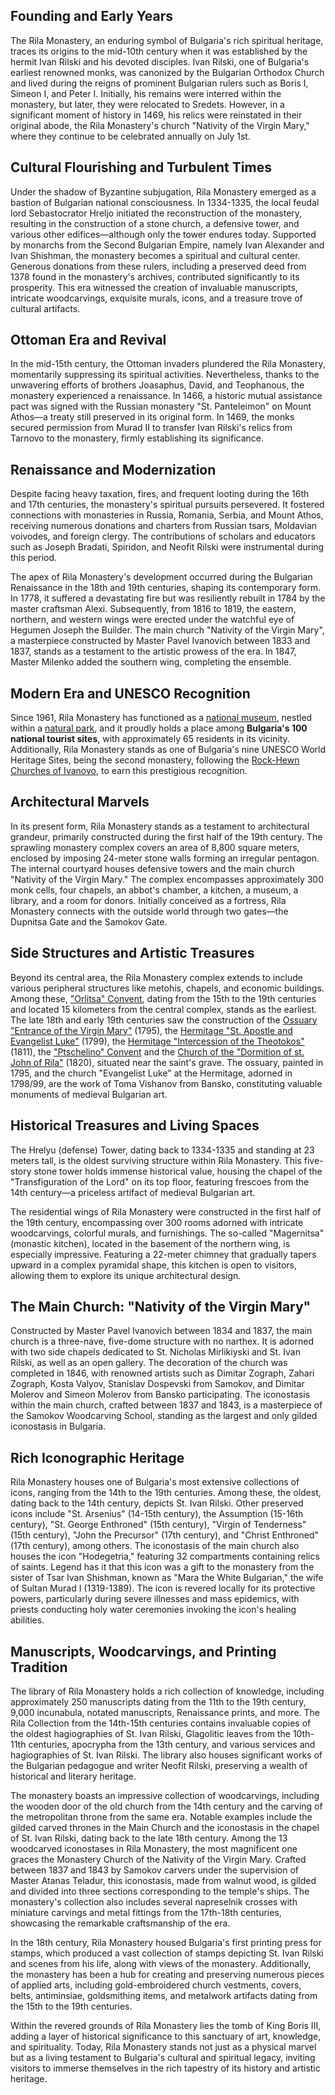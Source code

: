 ## Founding and Early Years

The Rila Monastery, an enduring symbol of Bulgaria's rich spiritual heritage, traces its origins to the mid-10th century when it was established by the hermit Ivan Rilski and his devoted disciples. Ivan Rilski, one of Bulgaria's earliest renowned monks, was canonized by the Bulgarian Orthodox Church and lived during the reigns of prominent Bulgarian rulers such as Boris I, Simeon I, and Peter I. Initially, his remains were interred within the monastery, but later, they were relocated to Sredets. However, in a significant moment of history in 1469, his relics were reinstated in their original abode, the Rila Monastery's church "Nativity of the Virgin Mary," where they continue to be celebrated annually on July 1st.

## Cultural Flourishing and Turbulent Times

Under the shadow of Byzantine subjugation, Rila Monastery emerged as a bastion of Bulgarian national consciousness. In 1334-1335, the local feudal lord Sebastocrator Hreljo initiated the reconstruction of the monastery, resulting in the construction of a stone church, a defensive tower, and various other edifices—although only the tower endures today. Supported by monarchs from the Second Bulgarian Empire, namely Ivan Alexander and Ivan Shishman, the monastery becomes a spiritual and cultural center. Generous donations from these rulers, including a preserved deed from 1378 found in the monastery's archives, contributed significantly to its prosperity. This era witnessed the creation of invaluable manuscripts, intricate woodcarvings, exquisite murals, icons, and a treasure trove of cultural artifacts.

<!-- more -->

## Ottoman Era and Revival

In the mid-15th century, the Ottoman invaders plundered the Rila Monastery, momentarily suppressing its spiritual activities. Nevertheless, thanks to the unwavering efforts of brothers Joasaphus, David, and Teophanous, the monastery experienced a renaissance. In 1466, a historic mutual assistance pact was signed with the Russian monastery "St. Panteleimon" on Mount Athos—a treaty still preserved in its original form. In 1469, the monks secured permission from Murad II to transfer Ivan Rilski's relics from Tarnovo to the monastery, firmly establishing its significance.

## Renaissance and Modernization

Despite facing heavy taxation, fires, and frequent looting during the 16th and 17th centuries, the monastery's spiritual pursuits persevered. It fostered connections with monasteries in Russia, Romania, Serbia, and Mount Athos, receiving numerous donations and charters from Russian tsars, Moldavian voivodes, and foreign clergy. The contributions of scholars and educators such as Joseph Bradati, Spiridon, and Neofit Rilski were instrumental during this period.

The apex of Rila Monastery's development occurred during the Bulgarian Renaissance in the 18th and 19th centuries, shaping its contemporary form. In 1778, it suffered a devastating fire but was resiliently rebuilt in 1784 by the master craftsman Alexi. Subsequently, from 1816 to 1819, the eastern, northern, and western wings were erected under the watchful eye of Hegumen Joseph the Builder. The main church "Nativity of the Virgin Mary", a masterpiece constructed by Master Pavel Ivanovich between 1833 and 1837, stands as a testament to the artistic prowess of the era. In 1847, Master Milenko added the southern wing, completing the ensemble.

## Modern Era and UNESCO Recognition

Since 1961, Rila Monastery has functioned as a [national museum](/location/rila-monastery-national-museum), nestled within a [natural park](/location/rila-monastery-nature-park), and it proudly holds a place among **Bulgaria's 100 national tourist sites**, with approximately 65 residents in its vicinity. Additionally, Rila Monastery stands as one of Bulgaria's nine UNESCO World Heritage Sites, being the second monastery, following the [Rock-Hewn Churches of Ivanovo](/location/ivanovo-rock-hewn-churches), to earn this prestigious recognition.

## Architectural Marvels

In its present form, Rila Monastery stands as a testament to architectural grandeur, primarily constructed during the first half of the 19th century. The sprawling monastery complex covers an area of 8,800 square meters, enclosed by imposing 24-meter stone walls forming an irregular pentagon. The internal courtyard houses defensive towers and the main church "Nativity of the Virgin Mary." The complex encompasses approximately 300 monk cells, four chapels, an abbot's chamber, a kitchen, a museum, a library, and a room for donors. Initially conceived as a fortress, Rila Monastery connects with the outside world through two gates—the Dupnitsa Gate and the Samokov Gate.

## Side Structures and Artistic Treasures

Beyond its central area, the Rila Monastery complex extends to include various peripheral structures like metohis, chapels, and economic buildings. Among these, ["Orlitsa" Convent](/location/orlitsa-convent), dating from the 15th to the 19th centuries and located 15 kilometers from the central complex, stands as the earliest. The late 18th and early 19th centuries saw the construction of the [Ossuary "Entrance of the Virgin Mary"](/location/rila-monastery-ossuary) (1795), the [Hermitage "St. Apostle and Evangelist Luke"](/location/hermitage-saint-apostle-evangelist-luke) (1799), the [Hermitage "Intercession of the Theotokos"](/location/hermitage-intercession-theotokos) (1811), the ["Ptschelino" Convent](/location/ptschelino-convent) and the [Church of the "Dormition of st. John of Rila"](/location/dormition-saint-john-church) (1820), situated near the saint's grave. The ossuary, painted in 1795, and the church "Evangelist Luke" at the Hermitage, adorned in 1798/99, are the work of Toma Vishanov from Bansko, constituting valuable monuments of medieval Bulgarian art.

## Historical Treasures and Living Spaces

The Hrelyu (defense) Tower, dating back to 1334-1335 and standing at 23 meters tall, is the oldest surviving structure within Rila Monastery. This five-story stone tower holds immense historical value, housing the chapel of the "Transfiguration of the Lord" on its top floor, featuring frescoes from the 14th century—a priceless artifact of medieval Bulgarian art.

The residential wings of Rila Monastery were constructed in the first half of the 19th century, encompassing over 300 rooms adorned with intricate woodcarvings, colorful murals, and furnishings. The so-called "Magernitsa" (monastic kitchen), located in the basement of the northern wing, is especially impressive. Featuring a 22-meter chimney that gradually tapers upward in a complex pyramidal shape, this kitchen is open to visitors, allowing them to explore its unique architectural design.

## The Main Church: "Nativity of the Virgin Mary"

Constructed by Master Pavel Ivanovich between 1834 and 1837, the main church is a three-nave, five-dome structure with no narthex. It is adorned with two side chapels dedicated to St. Nicholas Mirlikiyski and St. Ivan Rilski, as well as an open gallery. The decoration of the church was completed in 1846, with renowned artists such as Dimitar Zograph, Zahari Zograph, Kosta Valyov, Stanislav Dospevski from Samokov, and Dimitar Molerov and Simeon Molerov from Bansko participating. The iconostasis within the main church, crafted between 1837 and 1843, is a masterpiece of the Samokov Woodcarving School, standing as the largest and only gilded iconostasis in Bulgaria.

## Rich Iconographic Heritage

Rila Monastery houses one of Bulgaria's most extensive collections of icons, ranging from the 14th to the 19th centuries. Among these, the oldest, dating back to the 14th century, depicts St. Ivan Rilski. Other preserved icons include "St. Arsenius" (14-15th century), the Assumption (15-16th century), "St. George Enthroned" (15th century), "Virgin of Tenderness" (15th century), "John the Precursor" (17th century), and "Christ Enthroned" (17th century), among others. The iconostasis of the main church also houses the icon "Hodegetria," featuring 32 compartments containing relics of saints. Legend has it that this icon was a gift to the monastery from the sister of Tsar Ivan Shishman, known as "Mara the White Bulgarian," the wife of Sultan Murad I (1319-1389). The icon is revered locally for its protective powers, particularly during severe illnesses and mass epidemics, with priests conducting holy water ceremonies invoking the icon's healing abilities.

## Manuscripts, Woodcarvings, and Printing Tradition

The library of Rila Monastery holds a rich collection of knowledge, including approximately 250 manuscripts dating from the 11th to the 19th century, 9,000 incunabula, notated manuscripts, Renaissance prints, and more. The Rila Collection from the 14th-15th centuries contains invaluable copies of the oldest hagiographies of St. Ivan Rilski, Glagolitic leaves from the 10th-11th centuries, apocrypha from the 13th century, and various services and hagiographies of St. Ivan Rilski. The library also houses significant works of the Bulgarian pedagogue and writer Neofit Rilski, preserving a wealth of historical and literary heritage.

The monastery boasts an impressive collection of woodcarvings, including the wooden door of the old church from the 14th century and the carving of the metropolitan throne from the same era. Notable examples include the gilded carved thrones in the Main Church and the iconostasis in the chapel of St. Ivan Rilski, dating back to the late 18th century. Among the 13 woodcarved iconostases in Rila Monastery, the most magnificent one graces the Monastery Church of the Nativity of the Virgin Mary. Crafted between 1837 and 1843 by Samokov carvers under the supervision of Master Atanas Teladur, this iconostasis, made from walnut wood, is gilded and divided into three sections corresponding to the temple's ships. The monastery's collection also includes several napreselnik crosses with miniature carvings and metal fittings from the 17th-18th centuries, showcasing the remarkable craftsmanship of the era.

In the 18th century, Rila Monastery housed Bulgaria's first printing press for stamps, which produced a vast collection of stamps depicting St. Ivan Rilski and scenes from his life, along with views of the monastery. Additionally, the monastery has been a hub for creating and preserving numerous pieces of applied arts, including gold-embroidered church vestments, covers, belts, antiminsiae, goldsmithing items, and metalwork artifacts dating from the 15th to the 19th centuries.

Within the revered grounds of Rila Monastery lies the tomb of King Boris III, adding a layer of historical significance to this sanctuary of art, knowledge, and spirituality. Today, Rila Monastery stands not just as a physical marvel but as a living testament to Bulgaria's cultural and spiritual legacy, inviting visitors to immerse themselves in the rich tapestry of its history and artistic heritage.
